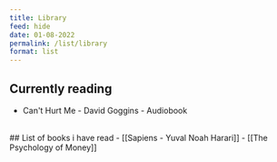 ```yaml
---
title: Library
feed: hide
date: 01-08-2022
permalink: /list/library
format: list
---
```



## Currently reading
- Can't Hurt Me - David Goggins - Audiobook

 <br>
## List of books i have read
- [[Sapiens - Yuval Noah Harari]] 
- [[The Psychology of Money]]

